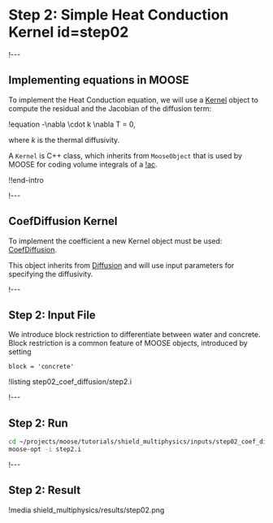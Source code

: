 # Step 2: Simple Heat Conduction Kernel id=step02

!---

## Implementing equations in MOOSE

To implement the Heat Conduction equation, we will use a [Kernel](Kernels/index.md) object to compute the
residual and the Jacobian of the diffusion term:

!equation
-\nabla \cdot k \nabla T = 0,

where  $k$  is the thermal diffusivity.

A `Kernel` is C++ class, which inherits from `MooseObject` that is used by MOOSE for coding
volume integrals of a [!ac](PDE).

!!end-intro

!---

## CoefDiffusion Kernel

To implement the coefficient a new Kernel object must be used: [CoefDiffusion](CoefDiffusion.md).

This object inherits from [Diffusion](Diffusion.md) and will use input parameters for specifying the
diffusivity.

!---

## Step 2: Input File

We introduce block restriction to differentiate between water and concrete.
Block restriction is a common feature of MOOSE objects, introduced by setting

```text
block = 'concrete'
```

!listing step02_coef_diffusion/step2.i

!---

## Step 2: Run

```bash
cd ~/projects/moose/tutorials/shield_multiphysics/inputs/step02_coef_diffusion
moose-opt -i step2.i
```


!---

## Step 2: Result

!media shield_multiphysics/results/step02.png
